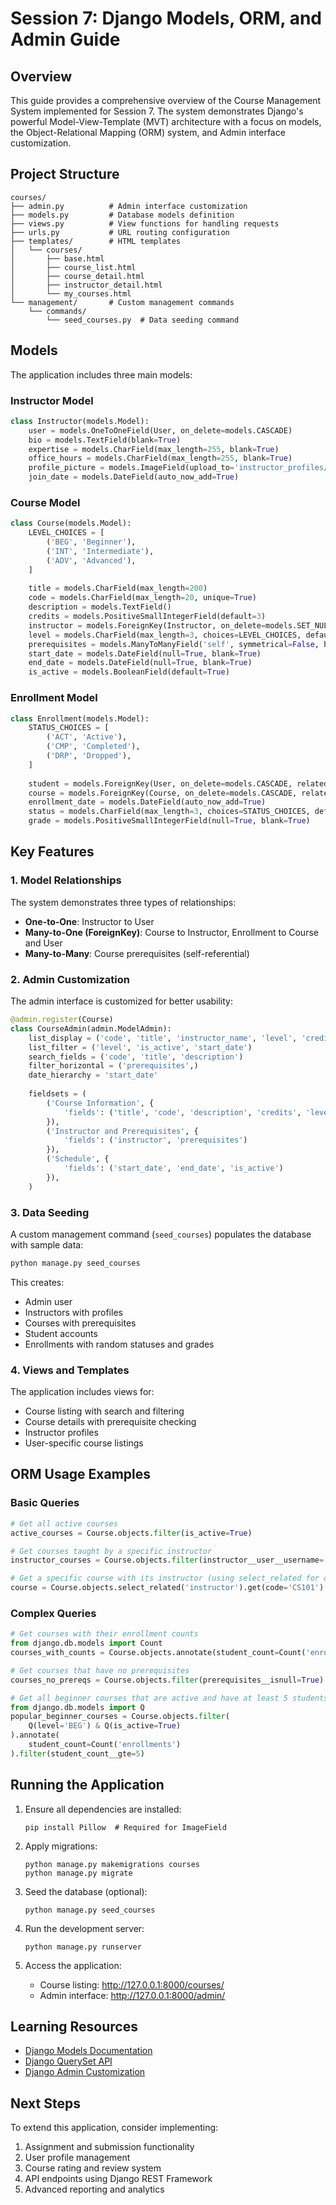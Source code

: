 # Session 7: Django Models, ORM, and Admin Guide

## Overview

This guide provides a comprehensive overview of the Course Management System implemented for Session 7. The system demonstrates Django's powerful Model-View-Template (MVT) architecture with a focus on models, the Object-Relational Mapping (ORM) system, and Admin interface customization.

## Project Structure

```
courses/
├── admin.py          # Admin interface customization
├── models.py         # Database models definition
├── views.py          # View functions for handling requests
├── urls.py           # URL routing configuration
├── templates/        # HTML templates
│   └── courses/
│       ├── base.html
│       ├── course_list.html
│       ├── course_detail.html
│       ├── instructor_detail.html
│       └── my_courses.html
└── management/       # Custom management commands
    └── commands/
        └── seed_courses.py  # Data seeding command
```

## Models

The application includes three main models:

### Instructor Model

```python
class Instructor(models.Model):
    user = models.OneToOneField(User, on_delete=models.CASCADE)
    bio = models.TextField(blank=True)
    expertise = models.CharField(max_length=255, blank=True)
    office_hours = models.CharField(max_length=255, blank=True)
    profile_picture = models.ImageField(upload_to='instructor_profiles/', blank=True, null=True)
    join_date = models.DateField(auto_now_add=True)
```

### Course Model

```python
class Course(models.Model):
    LEVEL_CHOICES = [
        ('BEG', 'Beginner'),
        ('INT', 'Intermediate'),
        ('ADV', 'Advanced'),
    ]
    
    title = models.CharField(max_length=200)
    code = models.CharField(max_length=20, unique=True)
    description = models.TextField()
    credits = models.PositiveSmallIntegerField(default=3)
    instructor = models.ForeignKey(Instructor, on_delete=models.SET_NULL, null=True, related_name='courses')
    level = models.CharField(max_length=3, choices=LEVEL_CHOICES, default='BEG')
    prerequisites = models.ManyToManyField('self', symmetrical=False, blank=True)
    start_date = models.DateField(null=True, blank=True)
    end_date = models.DateField(null=True, blank=True)
    is_active = models.BooleanField(default=True)
```

### Enrollment Model

```python
class Enrollment(models.Model):
    STATUS_CHOICES = [
        ('ACT', 'Active'),
        ('CMP', 'Completed'),
        ('DRP', 'Dropped'),
    ]
    
    student = models.ForeignKey(User, on_delete=models.CASCADE, related_name='enrollments')
    course = models.ForeignKey(Course, on_delete=models.CASCADE, related_name='enrollments')
    enrollment_date = models.DateField(auto_now_add=True)
    status = models.CharField(max_length=3, choices=STATUS_CHOICES, default='ACT')
    grade = models.PositiveSmallIntegerField(null=True, blank=True)
```

## Key Features

### 1. Model Relationships

The system demonstrates three types of relationships:

- **One-to-One**: Instructor to User
- **Many-to-One (ForeignKey)**: Course to Instructor, Enrollment to Course and User
- **Many-to-Many**: Course prerequisites (self-referential)

### 2. Admin Customization

The admin interface is customized for better usability:

```python
@admin.register(Course)
class CourseAdmin(admin.ModelAdmin):
    list_display = ('code', 'title', 'instructor_name', 'level', 'credits', 'is_active')
    list_filter = ('level', 'is_active', 'start_date')
    search_fields = ('code', 'title', 'description')
    filter_horizontal = ('prerequisites',)
    date_hierarchy = 'start_date'
    
    fieldsets = (
        ('Course Information', {
            'fields': ('title', 'code', 'description', 'credits', 'level')
        }),
        ('Instructor and Prerequisites', {
            'fields': ('instructor', 'prerequisites')
        }),
        ('Schedule', {
            'fields': ('start_date', 'end_date', 'is_active')
        }),
    )
```

### 3. Data Seeding

A custom management command (`seed_courses`) populates the database with sample data:

```python
python manage.py seed_courses
```

This creates:
- Admin user
- Instructors with profiles
- Courses with prerequisites
- Student accounts
- Enrollments with random statuses and grades

### 4. Views and Templates

The application includes views for:

- Course listing with search and filtering
- Course details with prerequisite checking
- Instructor profiles
- User-specific course listings

## ORM Usage Examples

### Basic Queries

```python
# Get all active courses
active_courses = Course.objects.filter(is_active=True)

# Get courses taught by a specific instructor
instructor_courses = Course.objects.filter(instructor__user__username='jsmith')

# Get a specific course with its instructor (using select_related for optimization)
course = Course.objects.select_related('instructor').get(code='CS101')
```

### Complex Queries

```python
# Get courses with their enrollment counts
from django.db.models import Count
courses_with_counts = Course.objects.annotate(student_count=Count('enrollments'))

# Get courses that have no prerequisites
courses_no_prereqs = Course.objects.filter(prerequisites__isnull=True)

# Get all beginner courses that are active and have at least 5 students
from django.db.models import Q
popular_beginner_courses = Course.objects.filter(
    Q(level='BEG') & Q(is_active=True)
).annotate(
    student_count=Count('enrollments')
).filter(student_count__gte=5)
```

## Running the Application

1. Ensure all dependencies are installed:
   ```
   pip install Pillow  # Required for ImageField
   ```

2. Apply migrations:
   ```
   python manage.py makemigrations courses
   python manage.py migrate
   ```

3. Seed the database (optional):
   ```
   python manage.py seed_courses
   ```

4. Run the development server:
   ```
   python manage.py runserver
   ```

5. Access the application:
   - Course listing: http://127.0.0.1:8000/courses/
   - Admin interface: http://127.0.0.1:8000/admin/

## Learning Resources

- [Django Models Documentation](https://docs.djangoproject.com/en/5.2/topics/db/models/)
- [Django QuerySet API](https://docs.djangoproject.com/en/5.2/ref/models/querysets/)
- [Django Admin Customization](https://docs.djangoproject.com/en/5.2/ref/contrib/admin/)

## Next Steps

To extend this application, consider implementing:

1. Assignment and submission functionality
2. User profile management
3. Course rating and review system
4. API endpoints using Django REST Framework
5. Advanced reporting and analytics